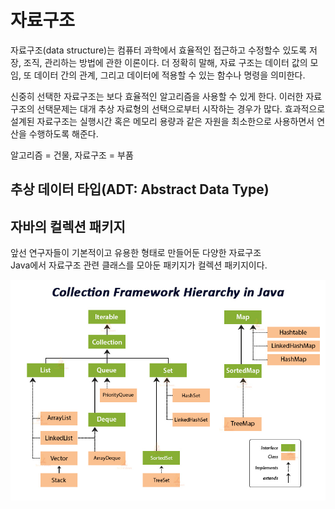 # 자료구조
자료구조(data structure)는 컴퓨터 과학에서 효율적인 접근하고 수정할수 있도록 저장, 조직, 관리하는 방법에 관한 이론이다. 더 정확히 말해, 자료 구조는 데이터 값의 모임, 또 데이터 간의 관계, 그리고 데이터에 적용할 수 있는 함수나 명령을 의미한다.  

신중히 선택한 자료구조는 보다 효율적인 알고리즘을 사용할 수 있게 한다. 이러한 자료구조의 선택문제는 대개 추상 자료형의 선택으로부터 시작하는 경우가 많다. 효과적으로 설계된 자료구조는 실행시간 혹은 메모리 용량과 같은 자원을 최소한으로 사용하면서 연산을 수행하도록 해준다.

알고리즘 = 건물, 자료구조 = 부품

## 추상 데이터 타입(ADT: Abstract Data Type)


## 자바의 컬렉션 패키지
앞선 연구자들이 기본적이고 유용한 형태로 만들어둔 다양한 자료구조  
Java에서 자료구조 관련 클래스를 모아둔 패키지가 컬렉션 패키지이다.


![자바 컬렉션](./img/java%20collection%20framework.jpg)